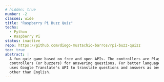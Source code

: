 ```yaml
---
# hidden: true
number: -2
classes: wide
title: "Raspberry Pi Buzz Quiz"
techs: 
  - Python
  - Raspberry Pi
status: inactive
repo: https://github.com/diogo-mustachio-barros/rpi-buzz-quizz
toc: true
abstract: |
  A fun quiz game based on free and open APIs. The controllers are PlayStation 2's Buzz 
  controllers (or buzzers) for answering questions. For better language compatibility, it also
  uses Google Translate's API to translate questions and answers as best as possible to a language
  other than English.
---
```


<!-- 
## Motivation

## Design

## Implementation

## Demo

## How to use 
-->
